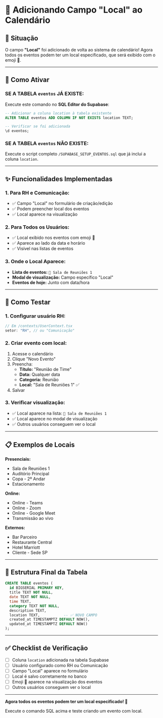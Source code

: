 # 📍 Adicionando Campo "Local" ao Calendário

## 🎯 Situação

O campo **"Local"** foi adicionado de volta ao sistema de calendário! Agora todos os eventos podem ter um local especificado, que será exibido com o emoji 📍.

---

## 🔧 Como Ativar

### **SE A TABELA `eventos` JÁ EXISTE:**

Execute este comando no **SQL Editor do Supabase**:

```sql
-- Adicionar a coluna location à tabela existente
ALTER TABLE eventos ADD COLUMN IF NOT EXISTS location TEXT;

-- Verificar se foi adicionada
\d eventos;
```

### **SE A TABELA `eventos` NÃO EXISTE:**

Execute o script completo `/SUPABASE_SETUP_EVENTOS.sql` que já inclui a coluna `location`.

---

## ✨ Funcionalidades Implementadas

### **1. Para RH e Comunicação:**
- ✅ Campo "Local" no formulário de criação/edição
- ✅ Podem preencher local dos eventos
- ✅ Local aparece na visualização

### **2. Para Todos os Usuários:**
- ✅ Local exibido nos eventos com emoji 📍
- ✅ Aparece ao lado da data e horário
- ✅ Visível nas listas de eventos

### **3. Onde o Local Aparece:**
- **Lista de eventos:** `📍 Sala de Reuniões 1`
- **Modal de visualização:** Campo específico "Local"
- **Eventos de hoje:** Junto com data/hora

---

## 🧪 Como Testar

### **1. Configurar usuário RH:**
```typescript
// Em /contexts/UserContext.tsx
setor: "RH", // ou "Comunicação"
```

### **2. Criar evento com local:**
1. Acesse o calendário
2. Clique "Novo Evento"
3. Preencha:
   - **Título:** "Reunião de Time"
   - **Data:** Qualquer data
   - **Categoria:** Reunião
   - **Local:** "Sala de Reuniões 1" ✅
4. Salvar

### **3. Verificar visualização:**
- ✅ Local aparece na lista: `📍 Sala de Reuniões 1`
- ✅ Local aparece no modal de visualização
- ✅ Outros usuários conseguem ver o local

---

## 📋 Exemplos de Locais

**Presenciais:**
- Sala de Reuniões 1
- Auditório Principal
- Copa - 2º Andar
- Estacionamento

**Online:**
- Online - Teams
- Online - Zoom
- Online - Google Meet
- Transmissão ao vivo

**Externos:**
- Bar Parceiro
- Restaurante Central
- Hotel Marriott
- Cliente - Sede SP

---

## 🔄 Estrutura Final da Tabela

```sql
CREATE TABLE eventos (
  id BIGSERIAL PRIMARY KEY,
  title TEXT NOT NULL,
  date TEXT NOT NULL,
  time TEXT,
  category TEXT NOT NULL,
  description TEXT,
  location TEXT,           -- ✅ NOVO CAMPO
  created_at TIMESTAMPTZ DEFAULT NOW(),
  updated_at TIMESTAMPTZ DEFAULT NOW()
);
```

---

## ✅ Checklist de Verificação

- [ ] Coluna `location` adicionada na tabela Supabase
- [ ] Usuário configurado como RH ou Comunicação
- [ ] Campo "Local" aparece no formulário
- [ ] Local é salvo corretamente no banco
- [ ] Emoji 📍 aparece na visualização dos eventos
- [ ] Outros usuários conseguem ver o local

---

**Agora todos os eventos podem ter um local especificado! 🎉**

Execute o comando SQL acima e teste criando um evento com local.